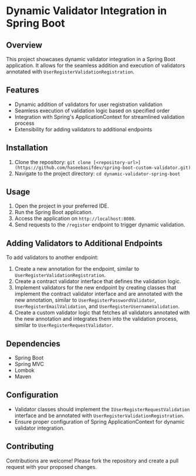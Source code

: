 # Dynamic Validator Integration in Spring Boot

## Overview
This project showcases dynamic validator integration in a Spring Boot application. It allows for the seamless addition and execution of validators annotated with `UserRegisterValidationRegistration`.

## Features
- Dynamic addition of validators for user registration validation
- Seamless execution of validation logic based on specified order
- Integration with Spring's ApplicationContext for streamlined validation process
- Extensibility for adding validators to additional endpoints

## Installation
1. Clone the repository: `git clone [<repository-url>](https://github.com/haseebasifdev/spring-boot-custom-validator.git)`
2. Navigate to the project directory: `cd dynamic-validator-spring-boot`

## Usage
1. Open the project in your preferred IDE.
2. Run the Spring Boot application.
3. Access the application on `http://localhost:8080`.
4. Send requests to the `/register` endpoint to trigger dynamic validation.

## Adding Validators to Additional Endpoints
To add validators to another endpoint:
1. Create a new annotation for the endpoint, similar to `UserRegisterValidationRegistration`.
2. Create a contract validator interface that defines the validation logic.
3. Implement validators for the new endpoint by creating classes that implement the contract validator interface and are annotated with the new annotation, similar to `UserRegisterPasswordValidator`, `UserRegisterEmailValidation`, and `UserRegisterUsernameValidation`.
4. Create a custom validator logic that fetches all validators annotated with the new annotation and integrates them into the validation process, similar to `UserRegisterRequestValidator`.

## Dependencies
- Spring Boot
- Spring MVC
- Lombok
- Maven

## Configuration
- Validator classes should implement the `IUserRegisterRequestValidation` interface and be annotated with `UserRegisterValidationRegistration`.
- Ensure proper configuration of Spring ApplicationContext for dynamic validator integration.

## Contributing
Contributions are welcome! Please fork the repository and create a pull request with your proposed changes.
